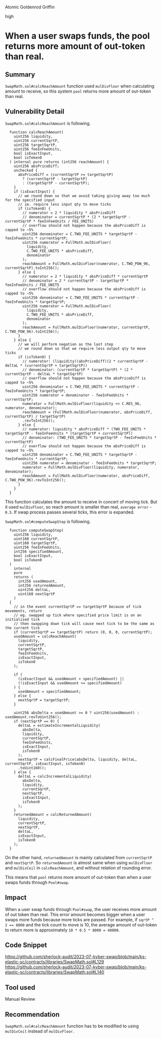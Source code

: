 Atomic Goldenrod Griffin

high

# When a user swaps funds, the pool returns more amount of out-token than real.
## Summary
`SwapMath.sol#calcReachAmount` function used `mulDivFloor` when calculating amount to receive, so this system `pool` returns more amount of out-token than real.

## Vulnerability Detail
`SwapMath.sol#calcReachAmount` is following.
```solidity
  function calcReachAmount(
    uint256 liquidity,
    uint256 currentSqrtP,
    uint256 targetSqrtP,
    uint256 feeInFeeUnits,
    bool isExactInput,
    bool isToken0
  ) internal pure returns (int256 reachAmount) {
    uint256 absPriceDiff;
    unchecked {
      absPriceDiff = (currentSqrtP >= targetSqrtP)
        ? (currentSqrtP - targetSqrtP)
        : (targetSqrtP - currentSqrtP);
    }
    if (isExactInput) {
      // we round down so that we avoid taking giving away too much for the specified input
      // ie. require less input qty to move ticks
      if (isToken0) {
        // numerator = 2 * liquidity * absPriceDiff
        // denominator = currentSqrtP * (2 * targetSqrtP - currentSqrtP * feeInFeeUnits / FEE_UNITS)
        // overflow should not happen because the absPriceDiff is capped to ~5%
        uint256 denominator = C.TWO_FEE_UNITS * targetSqrtP - feeInFeeUnits * currentSqrtP;
        uint256 numerator = FullMath.mulDivFloor(
          liquidity,
          C.TWO_FEE_UNITS * absPriceDiff,
          denominator
        );
        reachAmount = FullMath.mulDivFloor(numerator, C.TWO_POW_96, currentSqrtP).toInt256();
      } else {
        // numerator = 2 * liquidity * absPriceDiff * currentSqrtP
        // denominator = 2 * currentSqrtP - targetSqrtP * feeInFeeUnits / FEE_UNITS
        // overflow should not happen because the absPriceDiff is capped to ~5%
        uint256 denominator = C.TWO_FEE_UNITS * currentSqrtP - feeInFeeUnits * targetSqrtP;
        uint256 numerator = FullMath.mulDivFloor(
          liquidity,
          C.TWO_FEE_UNITS * absPriceDiff,
          denominator
        );
        reachAmount = FullMath.mulDivFloor(numerator, currentSqrtP, C.TWO_POW_96).toInt256();
      }
    } else {
      // we will perform negation as the last step
      // we round down so that we require less output qty to move ticks
      if (isToken0) {
        // numerator: (liquidity)(absPriceDiff)(2 * currentSqrtP - deltaL * (currentSqrtP + targetSqrtP))
        // denominator: (currentSqrtP * targetSqrtP) * (2 * currentSqrtP - deltaL * targetSqrtP)
        // overflow should not happen because the absPriceDiff is capped to ~5%
        uint256 denominator = C.TWO_FEE_UNITS * currentSqrtP - feeInFeeUnits * targetSqrtP;
        uint256 numerator = denominator - feeInFeeUnits * currentSqrtP;
        numerator = FullMath.mulDivFloor(liquidity << C.RES_96, numerator, denominator);
        reachAmount = (FullMath.mulDivFloor(numerator, absPriceDiff, currentSqrtP) / targetSqrtP)
        .revToInt256();
      } else {
        // numerator: liquidity * absPriceDiff * (TWO_FEE_UNITS * targetSqrtP - feeInFeeUnits * (targetSqrtP + currentSqrtP))
        // denominator: (TWO_FEE_UNITS * targetSqrtP - feeInFeeUnits * currentSqrtP)
        // overflow should not happen because the absPriceDiff is capped to ~5%
        uint256 denominator = C.TWO_FEE_UNITS * targetSqrtP - feeInFeeUnits * currentSqrtP;
        uint256 numerator = denominator - feeInFeeUnits * targetSqrtP;
        numerator = FullMath.mulDivFloor(liquidity, numerator, denominator);
        reachAmount = FullMath.mulDivFloor(numerator, absPriceDiff, C.TWO_POW_96).revToInt256();
      }
    }
  }
```
This function calculates the amount to receive in concert of moving tick.
But it used `mulDivFloor`, so reach amount is smaller than real, `average error` - `0.5`.
If swap process passes several ticks, this error is expanded.

`SwapMath.sol#computeSwapStep` is following.
```solidity
  function computeSwapStep(
    uint256 liquidity,
    uint160 currentSqrtP,
    uint160 targetSqrtP,
    uint256 feeInFeeUnits,
    int256 specifiedAmount,
    bool isExactInput,
    bool isToken0
  )
    internal
    pure
    returns (
      int256 usedAmount,
      int256 returnedAmount,
      uint256 deltaL,
      uint160 nextSqrtP
    )
  {
    // in the event currentSqrtP == targetSqrtP because of tick movements, return
    // eg. swapped up tick where specified price limit is on an initialised tick
    // then swapping down tick will cause next tick to be the same as the current tick
    if (currentSqrtP == targetSqrtP) return (0, 0, 0, currentSqrtP);
    usedAmount = calcReachAmount(
      liquidity,
      currentSqrtP,
      targetSqrtP,
      feeInFeeUnits,
      isExactInput,
      isToken0
    );

    if (
      (isExactInput && usedAmount > specifiedAmount) ||
      (!isExactInput && usedAmount <= specifiedAmount)
    ) {
      usedAmount = specifiedAmount;
    } else {
      nextSqrtP = targetSqrtP;
    }

    uint256 absDelta = usedAmount >= 0 ? uint256(usedAmount) : usedAmount.revToUint256();
    if (nextSqrtP == 0) {
      deltaL = estimateIncrementalLiquidity(
        absDelta,
        liquidity,
        currentSqrtP,
        feeInFeeUnits,
        isExactInput,
        isToken0
      );
      nextSqrtP = calcFinalPrice(absDelta, liquidity, deltaL, currentSqrtP, isExactInput, isToken0)
      .toUint160();
    } else {
      deltaL = calcIncrementalLiquidity(
        absDelta,
        liquidity,
        currentSqrtP,
        nextSqrtP,
        isExactInput,
        isToken0
      );
    }
    returnedAmount = calcReturnedAmount(
      liquidity,
      currentSqrtP,
      nextSqrtP,
      deltaL,
      isExactInput,
      isToken0
    );
  }
```
On the other hand, `returnedAmount` is mainly calculated from `currentSqrtP` and `nextSqrtP`.
So `returnedAmount` is almost same when using `mulDivFloor` and `mulDivCeil` in `calcReachAmount`, and without relation of rounding error.

This means that `pool` returns more amount of out-token than when a user swaps funds through `Pool#swap`.

## Impact
When a user swap funds through `Pool#swap`, the user receives more amount of out token than real.
This error amount becomes bigger when a user swaps more funds because more ticks are passed.
For example, if `sqrtP ^ 2 == 8000` and the tick count to move is 10, the average amount of out-token to return more is approximately `10 * 0.5 * 8000 = 40000`.

## Code Snippet
https://github.com/sherlock-audit/2023-07-kyber-swap/blob/main/ks-elastic-sc/contracts/libraries/SwapMath.sol#L129
https://github.com/sherlock-audit/2023-07-kyber-swap/blob/main/ks-elastic-sc/contracts/libraries/SwapMath.sol#L140
## Tool used

Manual Review

## Recommendation
`SwapMath.sol#calcReachAmount` function has to be modified to using `mulDivCeil` instead of `mulDivFloor`.